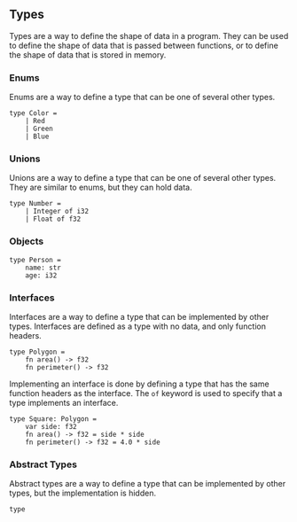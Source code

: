 ## Types
Types are a way to define the shape of data in a program. They can be used to define the shape of data that is passed between functions, or to define the shape of data that is stored in memory.

### Enums
Enums are a way to define a type that can be one of several other types.
```
type Color = 
    | Red 
    | Green 
    | Blue
```

### Unions
Unions are a way to define a type that can be one of several other types. They are similar to enums, but they can hold data.
```
type Number = 
    | Integer of i32 
    | Float of f32
```

### Objects 

```
type Person = 
    name: str
    age: i32
```

### Interfaces
Interfaces are a way to define a type that can be implemented by other types. Interfaces are defined as a type with no data, and only function headers.
```
type Polygon = 
    fn area() -> f32
    fn perimeter() -> f32
```
Implementing an interface is done by defining a type that has the same function headers as the interface. 
The `of` keyword is used to specify that a type implements an interface.
```
type Square: Polygon = 
    var side: f32
    fn area() -> f32 = side * side
    fn perimeter() -> f32 = 4.0 * side
```

### Abstract Types
Abstract types are a way to define a type that can be implemented by other types, but the implementation is hidden.
```
type 
```